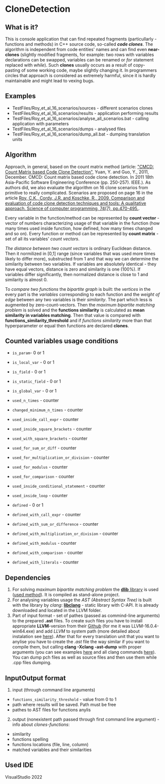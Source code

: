 # CloneDetection

## What is it?
This is console application that can find repeated fragments (particullarly - functions and methods) in C++ source code, so-called **_code clones_**. The algorithm is independent from code entities' names and can find even **near-clones** (slightly modified fragments, for example: two rows with variables declarations can be swapped, variables can be renamed or *for* statement replaced with *while*). Such **clones** usually occurs as a result of copy-pasting of some working code, maybe slightly changing it. In programmers circles that approach is considered as extremely harmful, since it is hardly maintainable and might lead to vexing bugs. 

## Examples
- TestFiles/Roy_et_al_16_scenarios/sources - different scenarios clones
- TestFiles/Roy_et_al_16_scenarios/results - application performing results
- TestFiles/Roy_et_al_16_scenarios/analyse_all_scenarios.bat - calling application with parameters
- TestFiles/Roy_et_al_16_scenarios/dumps - analysed files
- TestFiles/Roy_et_al_16_scenarios/dump_all.bat - dumping translation units

## Algorithm
Approach, in general, based on the count matrix method (article: ["CMCD: Count Matrix based Code Clone Detection"](https://ieeexplore.ieee.org/abstract/document/6130694), Yuan, Y. and Guo, Y., 2011, December. CMCD: Count matrix based code clone detection. In 2011 18th Asia-Pacific Software Engineering Conference (pp. 250-257). IEEE.).
As authors did, we also evaluate the algorithm on 16 clone scenarios from primitive to really complicated. Scenarios are proposed on page 16 in the article [Roy, C.K., Cordy, J.R. and Koschke, R., 2009. Comparison and evaluation of code clone detection techniques and tools: A qualitative approach. Science of computer programming, 74(7), pp.470-495.](https://www.sciencedirect.com/science/article/pii/S0167642309000367).

Every variable in the function/method can be represented by **count vector** - vector of numbers characterizing usage of that variable in the function (how many times used inside function, how defined, how many times changed and so on). Every function or method can be represented by **count matrix** - set of all its variables' *count vectors*.

*The distance between two count vectors* is ordinary Euclidean distance. Then it normilized in \[0,1\] range (since variables that was used more times likely to differ more), substructed from 1 and that way we can determine the similarity between two variables. If variables are absolutely identical - they have equal vectors, distance is zero and similarity is one (100%). If variables differ significantly, then normalized distance is close to 1 and similarity is almost 0.

To *compare two functions* the *bipartite graph* is built: the *vertices* in the every part is the *variables* corresponding to each function and the *weight of edge* between any two variables is their *similarity*. The part which less is augmented by zero-count-vectors. Then the *maximum bipartite matching problem* is solved and the **functions similarity** is calculated as **mean similarity in variables matching**. Then that value is compared with **functions_similarity_threshold** and if *functions similarity* more than that hyperparameter or equal then functions are declared **clones**.

## Counted variables usage conditions
- `is_param`- 0 or 1
- `is_local_var` - 0 or 1
- `is_field` - 0 or 1
- `is_static_field` - 0 or 1
- `is_global_var` - 0 or 1

- `used_n_times` - counter
- `changed_minimum_n_times` - counter
- `used_inside_call_expr` - counter
- `used_inside_square_brackets` - counter
- `used_with_square_brackets` - counter

- `used_for_sum_or_diff` - counter
- `used_for_multiplication_or_division` - counter
- `used_for_modulus` - counter
- `used_for_comparison` - counter

- `used_inside_conditional_statement` - counter
- `used_inside_loop` - counter

- `defined` - 0 or 1
- `defined_with_call_expr` - counter
- `defined_with_sum_or_difference` - counter
- `defined_with_multiplication_or_division` - counter
- `defined_with_modulus` - counter
- `defined_with_comparison` - counter
- `defined_with_literals` - counter

## Dependencies
1. For solving *maximum bipartite matching problem* the [**dlib** library](http://dlib.net/) is used ([used method](http://dlib.net/dlib/optimization/max_cost_assignment_abstract.h.html#max_cost_assignment)). It is compiled as stand-alone project.
2. For analysing variables usage the *AST (Abstract Syntax Tree)* is built with the library by *clang*: [**libclang**](https://clang.llvm.org/doxygen/group__CINDEX.html#ga51eb9b38c18743bf2d824c6230e61f93) - static library with C-API. It is already downloaded and located in the LLVM folder.
3. Part of input format - set of pathes (passed as commind-line arguments) to the prepared **.ast** files. To create such files you have to install appropriate **LLVM**-version from their [Github](https://github.com/llvm/llvm-project/releases/) (for me it was LLVM-16.0.4-win64.exe) and add *LLVM* to system path (more detailed about instalation see [here](https://metanit.com/cpp/tutorial/1.8.php)). After that for every translation unit that you want to anylise you have to create the *.ast* file the way similar if you want to compile them, but calling **clang -Xclang -ast-dump** with proper arguments (you can see examples [here](https://bastian.rieck.me/blog/posts/2015/baby_steps_libclang_ast/) and all clang commands [here](https://clang.llvm.org/docs/ClangCommandLineReference.html)). You can dump pch files as well as source files and then use them while .cpp files dumping.

## InputOutput format
1. input (through command line arguments) 
- `functions_similarity_threshold` - value from 0 to 1
- path where results will be saved. Path must be free
- pathes to AST files for functions anylis

2. output (nonexistent path passed through first command line argument) - info about *clones-functions*:
- similarity
- functions spelling
- functions locations (file, line, column)
- matched variables and their similarities

## Used IDE
VisualStudio 2022
